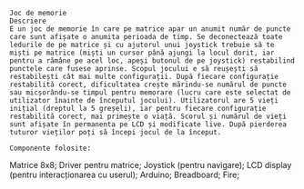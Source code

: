	Joc de memorie
	Descriere
	E un joc de memorie în care pe matrice apar un anumit număr de puncte care sunt afișate o anumita perioada de timp. Se deconectează toate ledurile de pe matrice și cu ajutorul unui joystick trebuie să te miști pe matrice (miști un cursor până ajungi la locul dorit, iar pentru a rămâne pe acel loc, apeși butonul de pe joystick) restabilind punctele care fusese aprinse. Scopul jocului e să reușești să restabilești cât mai multe configurații. După fiecare configurație restabilită corect, dificultatea crește mărindu-se numărul de puncte sau micșorându-se timpul pentru memorare (lucru care este selectat de utilizator înainte de începutul jocului). Utilizatorul are 5 vieți inițial (dreptul la 5 greșeli), iar pentru fiecare configurație restabilită corect, mai primește o viață. Scorul și numărul de vieți sunt afișate în permanenta pe LCD și modificate live. După pierderea tuturor vieților poți să începi jocul de la început.

	Componente folosite:
Matrice 8x8;
Driver pentru matrice;
Joystick (pentru navigare);
LCD display (pentru interacționarea cu userul);
Arduino;
Breadboard;
Fire;
